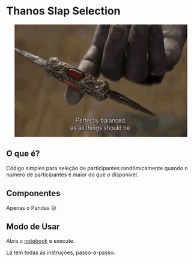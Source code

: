 # Thanos Slap Selection

 <p align="center">
  <img width="460" height="300" src="https://github.com/BeyondLabsEY/fdi-thanos-snap-participant-selecion/blob/master/code/thanos.gif">
</p>

## O que é?

Código simples para seleção de participantes randômicamente quando o número de participantes é maior do que o disponível.

## Componentes

Apenas o Pandas 😜

## Modo de Usar

Abra o [notebook](https://github.com/BeyondLabsEY/fdi-thanos-snap-participant-selecion/blob/master/code/session-participants-selection.ipynb) e execute.

Lá tem todas as instruções, passo-a-passo.
